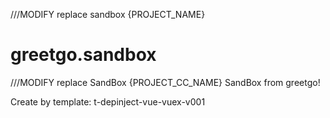 ///MODIFY replace sandbox {PROJECT_NAME}
# greetgo.sandbox

///MODIFY replace SandBox {PROJECT_CC_NAME}
SandBox from greetgo!

Create by template: t-depinject-vue-vuex-v001
